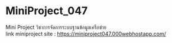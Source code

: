 # MiniProject_047
Mini Project วิชาการจัดการระบบฐานข้อมูลเครือข่าย<br>
link miniproject site : https://miniproject047.000webhostapp.com/
